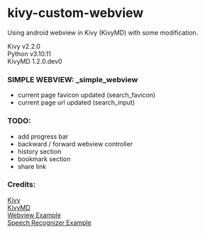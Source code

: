 # kivy-custom-webview
Using android webview in Kivy (KivyMD) with some modification.  

  
Kivy v2.2.0  
Python v3.10.11  
KivyMD 1.2.0.dev0  

### SIMPLE WEBVIEW: _simple_webview  
- current page favicon updated (search_favicon)
- current page url updated (search_input)

### TODO:  
- add progress bar
- backward / forward webview controller
- history section
- bookmark section
- share link

### Credits:
[Kivy](https://github.com/kivy/kivy)  
[KivyMD](https://github.com/kivymd/KivyMD)  
[Webview Example](https://github.com/Android-for-Python/Webview-Example)  
[Speech Recognizer Example](https://github.com/Android-for-Python/speech_recognizer_example)

